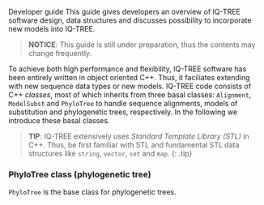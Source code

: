Developer guide
This guide gives developers an overview of IQ-TREE software design, data structures and discusses possibility to incorporate new models into IQ-TREE.

>**NOTICE**: This guide is still under preparation, thus the contents may change frequently.

To achieve both high performance and flexibility, IQ-TREE software has been entirely written in object oriented C++. Thus, it faciliates extending with new sequence data types or new models. IQ-TREE code consists of C++ *classes*, most of which inherits from three basal classes: `Alignment`, `ModelSubst` and `PhyloTree` to handle sequence alignments, models of substitution and phylogenetic trees, respectively. In the following we introduce these basal classes.

>**TIP**: IQ-TREE extensively uses *Standard Template Library (STL)* in C++. Thus, be first familiar with STL and fundamental STL data structures like `string`, `vector`, `set` and `map`.
{: .tip}

### PhyloTree class (phylogenetic tree)

`PhyloTree` is the base class for phylogenetic trees.